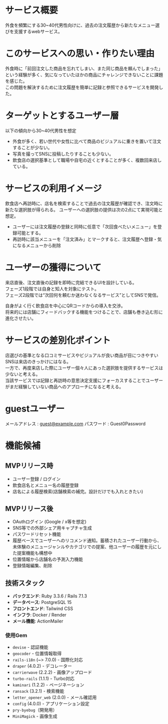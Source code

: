# サービス概要
外食を頻繁にする30~40代男性向けに、過去の注文履歴から新たなメニュー選びを支援するwebサービス。

# このサービスへの思い・作りたい理由
外食時に「前回注文した商品を忘れてしまい、また同じ商品を頼んでしまった」という経験が多く、気になっていたほかの商品にチャレンジできないことに課題を感じた。\
この問題を解決するために注文履歴を簡単に記録と参照できるサービスを開発した。

# ターゲットとするユーザー層
以下の傾向から30~40代男性を想定
- 外食が多く、若い世代や女性に比べて商品のビジュアルに重きを置いて注文することが少ない。
- 写真を撮ってSNSに投稿したりすることも少ない。
- 飲食店の選択基準として職場や自宅の近くとすることが多く、複数回来店している。

# サービスの利用イメージ
飲食店へ再訪時に、店名を検索することで過去の注文履歴が確認でき、注文時に新たな選択肢が得られる。
ユーザーへの選択肢の提供は次の2点にて実現可能と想定。
- ユーザーには注文履歴の登録と同時に任意で「次回食べたいメニュー」を登録可能とする。
- 再訪時に該当メニューを「注文済み」とマークすると、注文履歴へ登録・気になるメニューから削除

# ユーザーの獲得について
来店直後、注文直後の記録を即時に完結できるUIを設計している。\
フェーズ1段階では自身と知人を対象にテスト。\
フェーズ2段階では“次回何を頼むか迷わなくなるサービス”としてSNSで発信。

自身がよく行く飲食店を中心にQRコードからの導入を交渉。\
将来的には店舗にフィードバックする機能をつけることで、店舗も巻き込む形に進化させたい。

# サービスの差別化ポイント
店選びの基準となる口コミサービスやビジュアルが良い商品が目につきやすいSNSは来店のきっかけにはなる。\
一方で、再度来店した際にユーザー個々人にあった選択肢を提供するサービスは少ないと考える。\
当該サービスでは記録と再訪時の意思決定支援にフォーカスすることでユーザーがまだ経験していない商品へのアプローチになると考える。

# guestユーザー
メールアドレス : guest@example.com
パスワード : Guest0Password

# 機能候補
## MVPリリース時
- ユーザー登録  / ログイン
- 飲食店名とメニュー名の履歴登録
- 店名による履歴検索(店舗検索の補完。設計だけでも入れときたい)

## MVPリリース後
- OAuthログイン (Google / x等を想定)
- SNS等での外部シェア用キャプチャ生成
- パスワードリセット機能
- 履歴ベースでユーザーへのリコメンド通知。蓄積されたユーザー行動から、未体験のメニュージャンルやカテゴリでの提案、他ユーザーの履歴を元にした提案機能も構想中
- 位置情報から店舗名の予測入力機能
- 登録情報編集、削除
  
## 技術スタック
- **バックエンド**: Ruby 3.3.6 / Rails 7.1.3
- **データベース**: PostgreSQL 15
- **フロントエンド**: Tailwind CSS
- **インフラ**: Docker / Render
- **メール機能**: ActionMailer

### 使用Gem

- `devise` - 認証機能
- `geocoder` - 位置情報取得
- `rails-i18n` (~> 7.0.0) - 国際化対応
- `draper` (4.0.2) - デコレーター
- `carrierwave` (2.2.2) - 画像アップロード
- `turbo-rails` (1.1.1) - Turbo対応
- `kaminari` (1.2.2) - ページネーション
- `ransack` (3.2.1) - 検索機能
- `letter_opener_web` (2.0.0) - メール確認用
- `config` (4.0.0) - アプリケーション設定
- `pry-byebug`（開発用）
- `MiniMagick` - 画像生成
  
